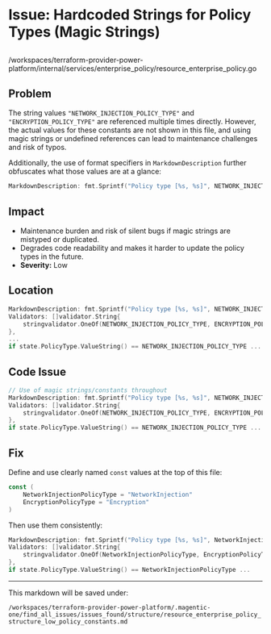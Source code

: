 # Issue: Hardcoded Strings for Policy Types (Magic Strings)

##

/workspaces/terraform-provider-power-platform/internal/services/enterprise_policy/resource_enterprise_policy.go

## Problem

The string values `"NETWORK_INJECTION_POLICY_TYPE"` and `"ENCRYPTION_POLICY_TYPE"` are referenced multiple times directly. However, the actual values for these constants are not shown in this file, and using magic strings or undefined references can lead to maintenance challenges and risk of typos.

Additionally, the use of format specifiers in `MarkdownDescription` further obfuscates what those values are at a glance:

```go
MarkdownDescription: fmt.Sprintf("Policy type [%s, %s]", NETWORK_INJECTION_POLICY_TYPE, ENCRYPTION_POLICY_TYPE),
```

## Impact

- Maintenance burden and risk of silent bugs if magic strings are mistyped or duplicated.
- Degrades code readability and makes it harder to update the policy types in the future.
- **Severity:** Low

## Location

```go
MarkdownDescription: fmt.Sprintf("Policy type [%s, %s]", NETWORK_INJECTION_POLICY_TYPE, ENCRYPTION_POLICY_TYPE),
Validators: []validator.String{
    stringvalidator.OneOf(NETWORK_INJECTION_POLICY_TYPE, ENCRYPTION_POLICY_TYPE),
},
...
if state.PolicyType.ValueString() == NETWORK_INJECTION_POLICY_TYPE ...
```

## Code Issue

```go
// Use of magic strings/constants throughout
MarkdownDescription: fmt.Sprintf("Policy type [%s, %s]", NETWORK_INJECTION_POLICY_TYPE, ENCRYPTION_POLICY_TYPE),
Validators: []validator.String{
    stringvalidator.OneOf(NETWORK_INJECTION_POLICY_TYPE, ENCRYPTION_POLICY_TYPE),
},
if state.PolicyType.ValueString() == NETWORK_INJECTION_POLICY_TYPE ...
```

## Fix

Define and use clearly named `const` values at the top of this file:

```go
const (
    NetworkInjectionPolicyType = "NetworkInjection"
    EncryptionPolicyType = "Encryption"
)
```

Then use them consistently:

```go
MarkdownDescription: fmt.Sprintf("Policy type [%s, %s]", NetworkInjectionPolicyType, EncryptionPolicyType),
Validators: []validator.String{
    stringvalidator.OneOf(NetworkInjectionPolicyType, EncryptionPolicyType),
},
if state.PolicyType.ValueString() == NetworkInjectionPolicyType ...
```

---

This markdown will be saved under:

`/workspaces/terraform-provider-power-platform/.magentic-one/find_all_issues/issues_found/structure/resource_enterprise_policy_structure_low_policy_constants.md`
